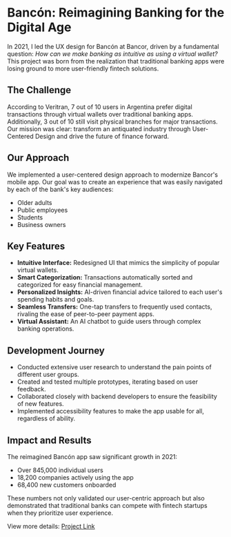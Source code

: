# Bancón: Reimagining Banking for the Digital Age

In 2021, I led the UX design for Bancón at Bancor, driven by a fundamental question: *How can we make banking as intuitive as using a virtual wallet?* This project was born from the realization that traditional banking apps were losing ground to more user-friendly fintech solutions.

## The Challenge

According to Veritran, 7 out of 10 users in Argentina prefer digital transactions through virtual wallets over traditional banking apps. Additionally, 3 out of 10 still visit physical branches for major transactions. Our mission was clear: transform an antiquated industry through User-Centered Design and drive the future of finance forward.

## Our Approach

We implemented a user-centered design approach to modernize Bancor's mobile app. Our goal was to create an experience that was easily navigated by each of the bank's key audiences:

- Older adults
- Public employees
- Students
- Business owners

## Key Features

- **Intuitive Interface:** Redesigned UI that mimics the simplicity of popular virtual wallets.
- **Smart Categorization:** Transactions automatically sorted and categorized for easy financial management.
- **Personalized Insights:** AI-driven financial advice tailored to each user's spending habits and goals.
- **Seamless Transfers:** One-tap transfers to frequently used contacts, rivaling the ease of peer-to-peer payment apps.
- **Virtual Assistant:** An AI chatbot to guide users through complex banking operations.

## Development Journey

- Conducted extensive user research to understand the pain points of different user groups.
- Created and tested multiple prototypes, iterating based on user feedback.
- Collaborated closely with backend developers to ensure the feasibility of new features.
- Implemented accessibility features to make the app usable for all, regardless of ability.

## Impact and Results

The reimagined Bancón app saw significant growth in 2021:

- Over 845,000 individual users
- 18,200 companies actively using the app
- 68,400 new customers onboarded

These numbers not only validated our user-centric approach but also demonstrated that traditional banks can compete with fintech startups when they prioritize user experience.

View more details: [Project Link](https://drive.google.com/file/d/1gekSKbQl82T0MtQsx0baiyesIURSF_40/view?usp=sharing)
